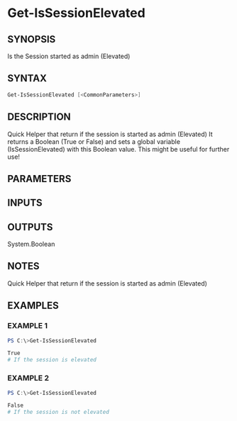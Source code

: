 ﻿# Get-IsSessionElevated
## SYNOPSIS
Is the Session started as admin (Elevated)

## SYNTAX
```powershell
Get-IsSessionElevated [<CommonParameters>]
```

## DESCRIPTION
Quick Helper that return if the session is started as admin (Elevated)
It returns a Boolean (True or False) and sets a global variable (IsSessionElevated) with
this Boolean value. This might be useful for further use!

## PARAMETERS
## INPUTS


## OUTPUTS
System.Boolean

## NOTES
Quick Helper that return if the session is started as admin (Elevated)

## EXAMPLES
### EXAMPLE 1
```powershell
PS C:\>Get-IsSessionElevated

True
# If the session is elevated
```

 
### EXAMPLE 2
```powershell
PS C:\>Get-IsSessionElevated

False
# If the session is not elevated
```



